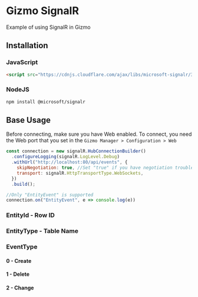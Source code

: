 # Gizmo SignalR

Example of using SignalR in Gizmo

## Installation

### JavaScript

```html
<script src="https://cdnjs.cloudflare.com/ajax/libs/microsoft-signalr/3.1.7/signalr.min.js"></script>
```

### NodeJS

```bash
npm install @microsoft/signalr
```

## Base Usage

Before connecting, make sure you have Web enabled.
To connect, you need the Web port that you set in the `Gizmo Manager > Configuration > Web`

```js
const connection = new signalR.HubConnectionBuilder()
  .configureLogging(signalR.LogLevel.Debug)
  .withUrl("http://localhost:80/api/events", {
    skipNegotiation: true, //Set "true" if you have negotiation troubles
    transport: signalR.HttpTransportType.WebSockets,
  })
  .build();

//Only "EntityEvent" is supported
connection.on("EntityEvent", e => console.log(e))
```

### EntityId - Row ID
### EntityType - Table Name
### EventType
#### 0 - Create
#### 1 - Delete
#### 2 - Change
